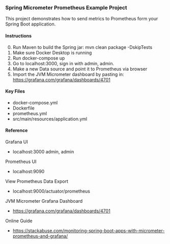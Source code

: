 ### Spring Micrometer Prometheus Example Project

This project demonstrates how to send metrics to Prometheus form your Spring Boot application.

#### Instructions

0. Run Maven to build the Spring jar: mvn clean package -DskipTests
1. Make sure Docker Desktop is running
2. Run docker-compose up
3. Go to localhost:3000, sign in with admin, admin.
4. Make a new Data source and point it to Prometheus via browser
5. Import the JVM Micrometer dashboard by pasting in:  https://grafana.com/grafana/dashboards/4701

#### Key Files

- docker-compose.yml
- Dockerfile
- prometheus.yml
- src/main/resources/application.yml

#### Reference
Grafana UI
- localhost:3000 admin, admin

Prometheus UI
- localhost:9090

View Prometheus Data Export
- localhost:9000/actuator/prometheus

JVM Micrometer Grafana Dashboard
- https://grafana.com/grafana/dashboards/4701

Online Guide
- https://stackabuse.com/monitoring-spring-boot-apps-with-micrometer-prometheus-and-grafana/